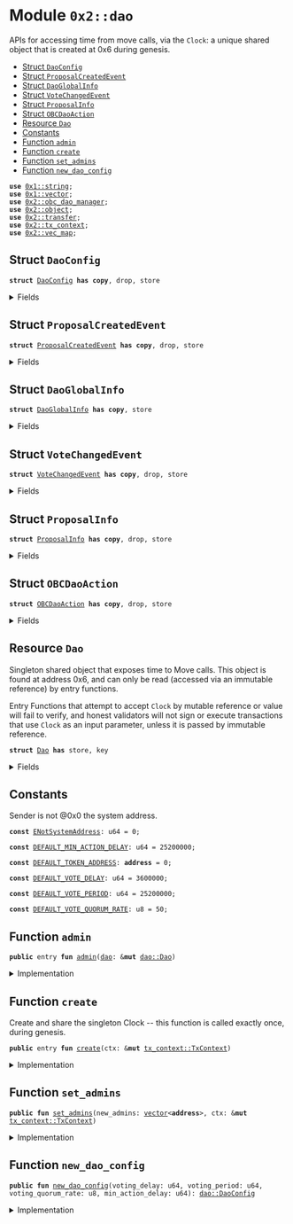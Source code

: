 
<a name="0x2_dao"></a>

# Module `0x2::dao`

APIs for accessing time from move calls, via the <code>Clock</code>: a unique
shared object that is created at 0x6 during genesis.


-  [Struct `DaoConfig`](#0x2_dao_DaoConfig)
-  [Struct `ProposalCreatedEvent`](#0x2_dao_ProposalCreatedEvent)
-  [Struct `DaoGlobalInfo`](#0x2_dao_DaoGlobalInfo)
-  [Struct `VoteChangedEvent`](#0x2_dao_VoteChangedEvent)
-  [Struct `ProposalInfo`](#0x2_dao_ProposalInfo)
-  [Struct `OBCDaoAction`](#0x2_dao_OBCDaoAction)
-  [Resource `Dao`](#0x2_dao_Dao)
-  [Constants](#@Constants_0)
-  [Function `admin`](#0x2_dao_admin)
-  [Function `create`](#0x2_dao_create)
-  [Function `set_admins`](#0x2_dao_set_admins)
-  [Function `new_dao_config`](#0x2_dao_new_dao_config)


<pre><code><b>use</b> <a href="">0x1::string</a>;
<b>use</b> <a href="">0x1::vector</a>;
<b>use</b> <a href="obc_dao_manager.md#0x2_obc_dao_manager">0x2::obc_dao_manager</a>;
<b>use</b> <a href="object.md#0x2_object">0x2::object</a>;
<b>use</b> <a href="transfer.md#0x2_transfer">0x2::transfer</a>;
<b>use</b> <a href="tx_context.md#0x2_tx_context">0x2::tx_context</a>;
<b>use</b> <a href="vec_map.md#0x2_vec_map">0x2::vec_map</a>;
</code></pre>



<a name="0x2_dao_DaoConfig"></a>

## Struct `DaoConfig`



<pre><code><b>struct</b> <a href="dao.md#0x2_dao_DaoConfig">DaoConfig</a> <b>has</b> <b>copy</b>, drop, store
</code></pre>



<details>
<summary>Fields</summary>


<dl>
<dt>
<code>voting_delay: u64</code>
</dt>
<dd>
 after proposal created, how long use should wait before he can vote (in milliseconds)
</dd>
<dt>
<code>voting_period: u64</code>
</dt>
<dd>
 how long the voting window is (in milliseconds).
</dd>
<dt>
<code>voting_quorum_rate: u8</code>
</dt>
<dd>
 the quorum rate to agree on the proposal.
 if 50% votes needed, then the voting_quorum_rate should be 50.
 it should between (0, 100].
</dd>
<dt>
<code>min_action_delay: u64</code>
</dt>
<dd>
 how long the proposal should wait before it can be executed (in milliseconds).
</dd>
</dl>


</details>

<a name="0x2_dao_ProposalCreatedEvent"></a>

## Struct `ProposalCreatedEvent`



<pre><code><b>struct</b> <a href="dao.md#0x2_dao_ProposalCreatedEvent">ProposalCreatedEvent</a> <b>has</b> <b>copy</b>, drop, store
</code></pre>



<details>
<summary>Fields</summary>


<dl>
<dt>
<code>proposal_id: u64</code>
</dt>
<dd>
 the proposal id.
</dd>
<dt>
<code>proposer: <b>address</b></code>
</dt>
<dd>
 proposer is the user who create the proposal.
</dd>
</dl>


</details>

<a name="0x2_dao_DaoGlobalInfo"></a>

## Struct `DaoGlobalInfo`



<pre><code><b>struct</b> <a href="dao.md#0x2_dao_DaoGlobalInfo">DaoGlobalInfo</a> <b>has</b> <b>copy</b>, store
</code></pre>



<details>
<summary>Fields</summary>


<dl>
<dt>
<code>next_proposal_id: u64</code>
</dt>
<dd>
 next proposal id.
</dd>
<dt>
<code>next_action_id: u64</code>
</dt>
<dd>

</dd>
<dt>
<code>proposal_create_event: <a href="dao.md#0x2_dao_ProposalCreatedEvent">dao::ProposalCreatedEvent</a></code>
</dt>
<dd>
 proposal creating event.
</dd>
<dt>
<code>vote_changed_event: <a href="dao.md#0x2_dao_VoteChangedEvent">dao::VoteChangedEvent</a></code>
</dt>
<dd>
 voting event.
</dd>
</dl>


</details>

<a name="0x2_dao_VoteChangedEvent"></a>

## Struct `VoteChangedEvent`



<pre><code><b>struct</b> <a href="dao.md#0x2_dao_VoteChangedEvent">VoteChangedEvent</a> <b>has</b> <b>copy</b>, drop, store
</code></pre>



<details>
<summary>Fields</summary>


<dl>
<dt>
<code>proposal_id: u64</code>
</dt>
<dd>
 the proposal id.
</dd>
<dt>
<code>voter: <b>address</b></code>
</dt>
<dd>
 the voter.
</dd>
<dt>
<code>proposer: <b>address</b></code>
</dt>
<dd>
 creator of the proposal.
</dd>
<dt>
<code>agree: bool</code>
</dt>
<dd>
 agree with the proposal or not
</dd>
<dt>
<code>vote: u64</code>
</dt>
<dd>
 latest vote count of the voter.
</dd>
</dl>


</details>

<a name="0x2_dao_ProposalInfo"></a>

## Struct `ProposalInfo`



<pre><code><b>struct</b> <a href="dao.md#0x2_dao_ProposalInfo">ProposalInfo</a> <b>has</b> <b>copy</b>, drop, store
</code></pre>



<details>
<summary>Fields</summary>


<dl>
<dt>
<code>pid: u64</code>
</dt>
<dd>

</dd>
<dt>
<code>proposer: <b>address</b></code>
</dt>
<dd>
 creator of the proposal
</dd>
<dt>
<code>start_time: u64</code>
</dt>
<dd>
 when voting begins.
</dd>
<dt>
<code>end_time: u64</code>
</dt>
<dd>
 when voting ends.
</dd>
<dt>
<code>for_votes: u64</code>
</dt>
<dd>
 count of voters who agree with the proposal
</dd>
<dt>
<code>against_votes: u64</code>
</dt>
<dd>
 count of voters who're against the proposal
</dd>
<dt>
<code>eta: u64</code>
</dt>
<dd>
 executable after this time.
</dd>
<dt>
<code>action_delay: u64</code>
</dt>
<dd>
 after how long, the agreed proposal can be executed.
</dd>
<dt>
<code>quorum_votes: u64</code>
</dt>
<dd>
 how many votes to reach to make the proposal pass.
</dd>
<dt>
<code>action: <a href="dao.md#0x2_dao_OBCDaoAction">dao::OBCDaoAction</a></code>
</dt>
<dd>
 proposal action.
</dd>
</dl>


</details>

<a name="0x2_dao_OBCDaoAction"></a>

## Struct `OBCDaoAction`



<pre><code><b>struct</b> <a href="dao.md#0x2_dao_OBCDaoAction">OBCDaoAction</a> <b>has</b> <b>copy</b>, drop, store
</code></pre>



<details>
<summary>Fields</summary>


<dl>
<dt>
<code>actionId: u64</code>
</dt>
<dd>

</dd>
<dt>
<code>name: <a href="_String">string::String</a></code>
</dt>
<dd>
 Name for the action
</dd>
</dl>


</details>

<a name="0x2_dao_Dao"></a>

## Resource `Dao`

Singleton shared object that exposes time to Move calls.  This
object is found at address 0x6, and can only be read (accessed
via an immutable reference) by entry functions.

Entry Functions that attempt to accept <code>Clock</code> by mutable
reference or value will fail to verify, and honest validators
will not sign or execute transactions that use <code>Clock</code> as an
input parameter, unless it is passed by immutable reference.


<pre><code><b>struct</b> <a href="dao.md#0x2_dao_Dao">Dao</a> <b>has</b> store, key
</code></pre>



<details>
<summary>Fields</summary>


<dl>
<dt>
<code>id: <a href="object.md#0x2_object_UID">object::UID</a></code>
</dt>
<dd>

</dd>
<dt>
<code>admin: <b>address</b></code>
</dt>
<dd>

</dd>
<dt>
<code>config: <a href="dao.md#0x2_dao_DaoConfig">dao::DaoConfig</a></code>
</dt>
<dd>

</dd>
<dt>
<code>info: <a href="dao.md#0x2_dao_DaoGlobalInfo">dao::DaoGlobalInfo</a></code>
</dt>
<dd>

</dd>
<dt>
<code>proposalRecord: <a href="vec_map.md#0x2_vec_map_VecMap">vec_map::VecMap</a>&lt;u64, <a href="dao.md#0x2_dao_ProposalInfo">dao::ProposalInfo</a>&gt;</code>
</dt>
<dd>

</dd>
<dt>
<code>actionRecord: <a href="vec_map.md#0x2_vec_map_VecMap">vec_map::VecMap</a>&lt;u64, <a href="dao.md#0x2_dao_OBCDaoAction">dao::OBCDaoAction</a>&gt;</code>
</dt>
<dd>

</dd>
<dt>
<code>votesRecord: <a href="vec_map.md#0x2_vec_map_VecMap">vec_map::VecMap</a>&lt;u64, u64&gt;</code>
</dt>
<dd>

</dd>
</dl>


</details>

<a name="@Constants_0"></a>

## Constants


<a name="0x2_dao_ENotSystemAddress"></a>

Sender is not @0x0 the system address.


<pre><code><b>const</b> <a href="dao.md#0x2_dao_ENotSystemAddress">ENotSystemAddress</a>: u64 = 0;
</code></pre>



<a name="0x2_dao_DEFAULT_MIN_ACTION_DELAY"></a>



<pre><code><b>const</b> <a href="dao.md#0x2_dao_DEFAULT_MIN_ACTION_DELAY">DEFAULT_MIN_ACTION_DELAY</a>: u64 = 25200000;
</code></pre>



<a name="0x2_dao_DEFAULT_TOKEN_ADDRESS"></a>



<pre><code><b>const</b> <a href="dao.md#0x2_dao_DEFAULT_TOKEN_ADDRESS">DEFAULT_TOKEN_ADDRESS</a>: <b>address</b> = 0;
</code></pre>



<a name="0x2_dao_DEFAULT_VOTE_DELAY"></a>



<pre><code><b>const</b> <a href="dao.md#0x2_dao_DEFAULT_VOTE_DELAY">DEFAULT_VOTE_DELAY</a>: u64 = 3600000;
</code></pre>



<a name="0x2_dao_DEFAULT_VOTE_PERIOD"></a>



<pre><code><b>const</b> <a href="dao.md#0x2_dao_DEFAULT_VOTE_PERIOD">DEFAULT_VOTE_PERIOD</a>: u64 = 25200000;
</code></pre>



<a name="0x2_dao_DEFAULT_VOTE_QUORUM_RATE"></a>



<pre><code><b>const</b> <a href="dao.md#0x2_dao_DEFAULT_VOTE_QUORUM_RATE">DEFAULT_VOTE_QUORUM_RATE</a>: u8 = 50;
</code></pre>



<a name="0x2_dao_admin"></a>

## Function `admin`



<pre><code><b>public</b> entry <b>fun</b> <a href="dao.md#0x2_dao_admin">admin</a>(<a href="dao.md#0x2_dao">dao</a>: &<b>mut</b> <a href="dao.md#0x2_dao_Dao">dao::Dao</a>)
</code></pre>



<details>
<summary>Implementation</summary>


<pre><code>entry <b>public</b> <b>fun</b> <a href="dao.md#0x2_dao_admin">admin</a>(<a href="dao.md#0x2_dao">dao</a>: &<b>mut</b> <a href="dao.md#0x2_dao_Dao">Dao</a>) {
    <a href="dao.md#0x2_dao">dao</a>.config.min_action_delay = 25200001;
}
</code></pre>



</details>

<a name="0x2_dao_create"></a>

## Function `create`

Create and share the singleton Clock -- this function is
called exactly once, during genesis.


<pre><code><b>public</b> entry <b>fun</b> <a href="dao.md#0x2_dao_create">create</a>(ctx: &<b>mut</b> <a href="tx_context.md#0x2_tx_context_TxContext">tx_context::TxContext</a>)
</code></pre>



<details>
<summary>Implementation</summary>


<pre><code>entry <b>public</b> <b>fun</b> <a href="dao.md#0x2_dao_create">create</a>(ctx: &<b>mut</b> TxContext) {
    <b>let</b> sender = <a href="tx_context.md#0x2_tx_context_sender">tx_context::sender</a>(ctx);

    <b>let</b> daoConfig = <a href="dao.md#0x2_dao_new_dao_config">new_dao_config</a>(<a href="dao.md#0x2_dao_DEFAULT_VOTE_DELAY">DEFAULT_VOTE_DELAY</a>,
        <a href="dao.md#0x2_dao_DEFAULT_VOTE_PERIOD">DEFAULT_VOTE_PERIOD</a>,
        <a href="dao.md#0x2_dao_DEFAULT_VOTE_QUORUM_RATE">DEFAULT_VOTE_QUORUM_RATE</a>,
        <a href="dao.md#0x2_dao_DEFAULT_MIN_ACTION_DELAY">DEFAULT_MIN_ACTION_DELAY</a>);


    <b>let</b> daoInfo = <a href="dao.md#0x2_dao_DaoGlobalInfo">DaoGlobalInfo</a>{
        next_proposal_id: 0,
        next_action_id: 0,
        proposal_create_event: <a href="dao.md#0x2_dao_ProposalCreatedEvent">ProposalCreatedEvent</a>{
            proposal_id: 0,
            proposer: <a href="dao.md#0x2_dao_DEFAULT_TOKEN_ADDRESS">DEFAULT_TOKEN_ADDRESS</a>,
        },
        vote_changed_event: <a href="dao.md#0x2_dao_VoteChangedEvent">VoteChangedEvent</a>{
            proposal_id: 0,
            voter: <a href="dao.md#0x2_dao_DEFAULT_TOKEN_ADDRESS">DEFAULT_TOKEN_ADDRESS</a>,
            proposer: <a href="dao.md#0x2_dao_DEFAULT_TOKEN_ADDRESS">DEFAULT_TOKEN_ADDRESS</a>,
            agree: <b>false</b>,
            vote: 0,
        }
    };
    <b>let</b> dao_obj = <a href="dao.md#0x2_dao_Dao">Dao</a>{
        id: <a href="object.md#0x2_object_dao">object::dao</a>(),
        admin: sender,
        config: daoConfig,
        info: daoInfo,
        proposalRecord: <a href="vec_map.md#0x2_vec_map_empty">vec_map::empty</a>(),
        actionRecord: <a href="vec_map.md#0x2_vec_map_empty">vec_map::empty</a>(),
        votesRecord: <a href="vec_map.md#0x2_vec_map_empty">vec_map::empty</a>(),

    };


    <a href="transfer.md#0x2_transfer_share_object">transfer::share_object</a>(dao_obj);

   // <a href="dao.md#0x2_dao_set_admins">set_admins</a>(admins, ctx);
}
</code></pre>



</details>

<a name="0x2_dao_set_admins"></a>

## Function `set_admins`



<pre><code><b>public</b> <b>fun</b> <a href="dao.md#0x2_dao_set_admins">set_admins</a>(new_admins: <a href="">vector</a>&lt;<b>address</b>&gt;, ctx: &<b>mut</b> <a href="tx_context.md#0x2_tx_context_TxContext">tx_context::TxContext</a>)
</code></pre>



<details>
<summary>Implementation</summary>


<pre><code><b>public</b> <b>fun</b> <a href="dao.md#0x2_dao_set_admins">set_admins</a>(
    new_admins: <a href="">vector</a>&lt;<b>address</b>&gt;,
    ctx: &<b>mut</b> TxContext,
) {
    <b>while</b> (!<a href="_is_empty">vector::is_empty</a>(&new_admins)) {
        <b>let</b> admin = <a href="_pop_back">vector::pop_back</a>(&<b>mut</b> new_admins);
        <a href="obc_dao_manager.md#0x2_obc_dao_manager_new">obc_dao_manager::new</a>(admin, ctx);
    }

}
</code></pre>



</details>

<a name="0x2_dao_new_dao_config"></a>

## Function `new_dao_config`



<pre><code><b>public</b> <b>fun</b> <a href="dao.md#0x2_dao_new_dao_config">new_dao_config</a>(voting_delay: u64, voting_period: u64, voting_quorum_rate: u8, min_action_delay: u64): <a href="dao.md#0x2_dao_DaoConfig">dao::DaoConfig</a>
</code></pre>



<details>
<summary>Implementation</summary>


<pre><code><b>public</b> <b>fun</b> <a href="dao.md#0x2_dao_new_dao_config">new_dao_config</a>(
    voting_delay: u64,
    voting_period: u64,
    voting_quorum_rate: u8,
    min_action_delay: u64,
): <a href="dao.md#0x2_dao_DaoConfig">DaoConfig</a> {
    <a href="dao.md#0x2_dao_DaoConfig">DaoConfig</a> { voting_delay, voting_period, voting_quorum_rate, min_action_delay }
}
</code></pre>



</details>

